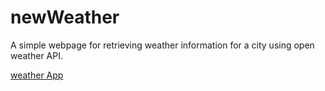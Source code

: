 # newWeather

A simple webpage for retrieving weather information for a city using open weather API.

[weather App](https://imgur.com/a/tMs8SZp)


